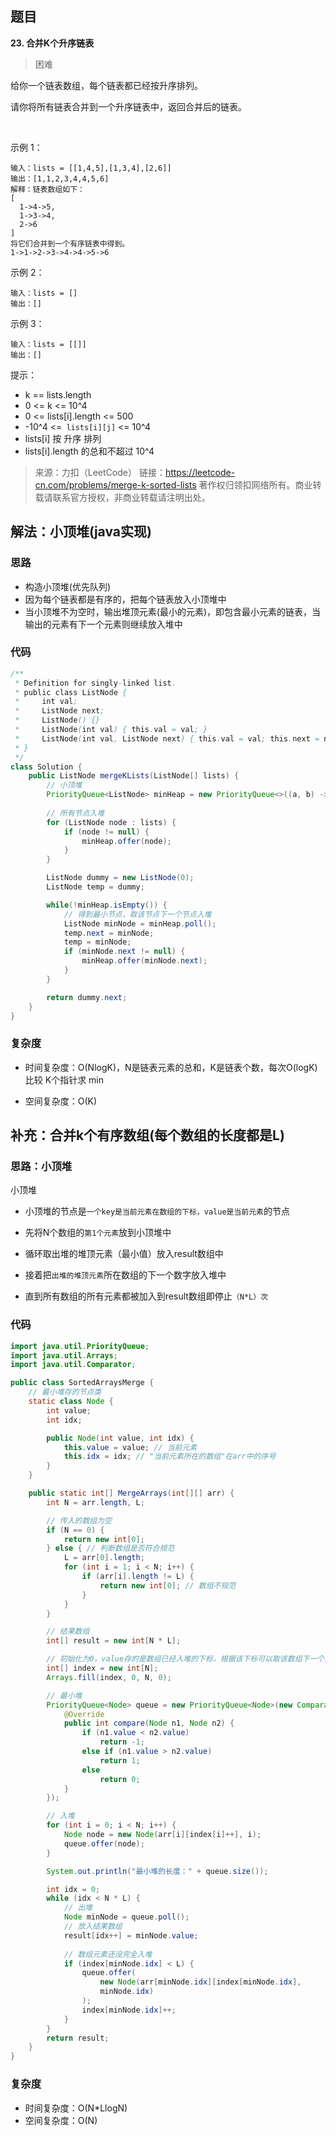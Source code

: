 ## 题目
**23. 合并K个升序链表**
>困难

给你一个链表数组，每个链表都已经按升序排列。

请你将所有链表合并到一个升序链表中，返回合并后的链表。

 

示例 1：
```
输入：lists = [[1,4,5],[1,3,4],[2,6]]
输出：[1,1,2,3,4,4,5,6]
解释：链表数组如下：
[
  1->4->5,
  1->3->4,
  2->6
]
将它们合并到一个有序链表中得到。
1->1->2->3->4->4->5->6
```
示例 2：
```
输入：lists = []
输出：[]
```
示例 3：
```
输入：lists = [[]]
输出：[]
```

提示：
* k == lists.length
* 0 <= k <= 10^4
* 0 <= lists[i].length <= 500
* -10^4 <=` lists[i][j]` <= 10^4
* lists[i] 按 升序 排列
* lists[i].length 的总和不超过 10^4

>来源：力扣（LeetCode）
链接：https://leetcode-cn.com/problems/merge-k-sorted-lists
著作权归领扣网络所有。商业转载请联系官方授权，非商业转载请注明出处。

## 解法：小顶堆(java实现)
### 思路
* 构造小顶堆(优先队列)
* 因为每个链表都是有序的，把每个链表放入小顶堆中
* 当小顶堆不为空时，输出堆顶元素(最小的元素)，即包含最小元素的链表，当输出的元素有下一个元素则继续放入堆中


### 代码
```java
/**
 * Definition for singly-linked list.
 * public class ListNode {
 *     int val;
 *     ListNode next;
 *     ListNode() {}
 *     ListNode(int val) { this.val = val; }
 *     ListNode(int val, ListNode next) { this.val = val; this.next = next; }
 * }
 */
class Solution {
    public ListNode mergeKLists(ListNode[] lists) {
        // 小顶堆
        PriorityQueue<ListNode> minHeap = new PriorityQueue<>((a, b) -> a.val - b.val);
      
        // 所有节点入堆
        for (ListNode node : lists) {
            if (node != null) {
                minHeap.offer(node);
            }
        }

        ListNode dummy = new ListNode(0);
        ListNode temp = dummy;

        while(!minHeap.isEmpty()) {
            // 得到最小节点，取该节点下一个节点入堆
            ListNode minNode = minHeap.poll();
            temp.next = minNode;
            temp = minNode;
            if (minNode.next != null) {
                minHeap.offer(minNode.next);
            }
        }

        return dummy.next;
    }
}
```
### 复杂度
* 时间复杂度：O(NlogK)，N是链表元素的总和，K是链表个数，每次O(logK) 比较 K个指针求 min

* 空间复杂度：O(K)

  

## 补充：合并k个有序数组(每个数组的长度都是L)
### 思路：小顶堆
小顶堆

* 小顶堆的节点是`一个key是当前元素在数组的下标，value是当前元素`的节点

* 先将N个数组的`第1个元素`放到小顶堆中
* 循环取出堆的堆顶元素（最小值）放入result数组中
* 接着把`出堆的堆顶元素`所在数组的下一个数字放入堆中
* 直到所有数组的所有元素都被加入到result数组即停止`（N*L）次`
### 代码
```java
import java.util.PriorityQueue;
import java.util.Arrays;
import java.util.Comparator;

public class SortedArraysMerge {
    // 最小堆存的节点类
    static class Node {
        int value;
        int idx;

        public Node(int value, int idx) {
            this.value = value; // 当前元素
            this.idx = idx; // "当前元素所在的数组"在arr中的序号
        }
    }

    public static int[] MergeArrays(int[][] arr) {
        int N = arr.length, L;

        // 传入的数组为空
        if (N == 0) {
            return new int[0];
        } else { // 判断数组是否符合规范
            L = arr[0].length;
            for (int i = 1; i < N; i++) {
                if (arr[i].length != L) {
                    return new int[0]; // 数组不规范
                }
            }
        }

        // 结果数组
        int[] result = new int[N * L];

        // 初始化为0，value存的是数组已经入堆的下标，根据该下标可以取该数组下一个入堆的元素
        int[] index = new int[N];
        Arrays.fill(index, 0, N, 0);

        // 最小堆
        PriorityQueue<Node> queue = new PriorityQueue<Node>(new Comparator<Node>() {
            @Override
            public int compare(Node n1, Node n2) {
                if (n1.value < n2.value)
                    return -1;
                else if (n1.value > n2.value)
                    return 1;
                else
                    return 0;
            }
        });

        // 入堆
        for (int i = 0; i < N; i++) {
            Node node = new Node(arr[i][index[i]++], i);
            queue.offer(node);
        }

        System.out.println("最小堆的长度：" + queue.size());

        int idx = 0;
        while (idx < N * L) {
            // 出堆
            Node minNode = queue.poll();
            // 放入结果数组
            result[idx++] = minNode.value;
            
            // 数组元素还没完全入堆
            if (index[minNode.idx] < L) {
                queue.offer(
                    new Node(arr[minNode.idx][index[minNode.idx], 
                    minNode.idx)
                );
                index[minNode.idx]++;
            }
        }
        return result;
    }
}
```
### 复杂度
* 时间复杂度：O(N*LlogN)
* 空间复杂度：O(N)